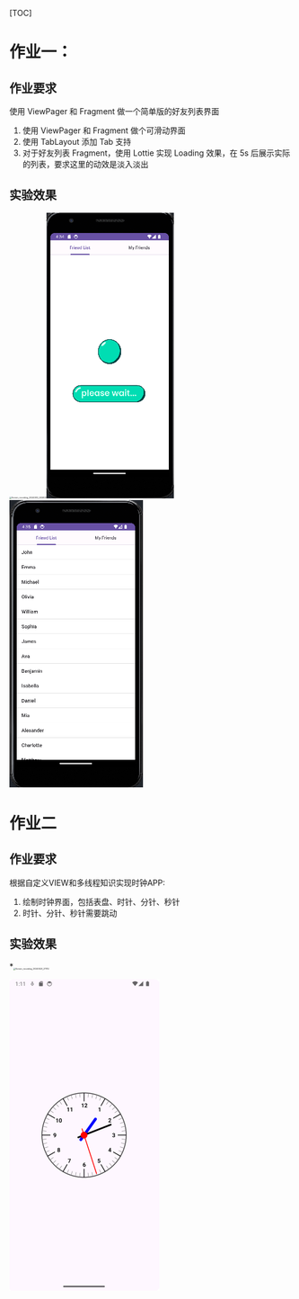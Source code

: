 

[TOC]

# 作业一：

## 作业要求

使用 ViewPager 和 Fragment 做一个简单版的好友列表界面

1. 使用 ViewPager 和 Fragment 做个可滑动界面
2. 使用 TabLayout 添加 Tab 支持
3. 对于好友列表 Fragment，使用 Lottie 实现 Loading 效果，在 5s 后展示实际的列表，要求这里的动效是淡入淡出

 

## 实验效果

<img src="https://raw.githubusercontent.com/csu-yulin/cloud/master/typora-img/Screen_recording_20240512_005800.gif" alt="Screen_recording_20240512_005800" style="zoom:25%;" />![image-20240512003504069](https://raw.githubusercontent.com/csu-yulin/cloud/master/typora-img/image-20240512003504069.png)![image-20240512003516319](https://raw.githubusercontent.com/csu-yulin/cloud/master/typora-img/image-20240512003516319.png)



# 作业二

## 作业要求

根据自定义VIEW和多线程知识实现时钟APP:

1. 绘制时钟界面，包括表盘、时针、分针、秒针
2. 时针、分针、秒针需要跳动



## 实验效果

*<img src="https://raw.githubusercontent.com/csu-yulin/cloud/master/typora-img/Screen_recording_20240520_211112.gif" alt="Screen_recording_20240520_211112" style="zoom:25%;" />

![image-20240520211723158](https://raw.githubusercontent.com/csu-yulin/cloud/master/typora-img/image-20240520211723158.png)